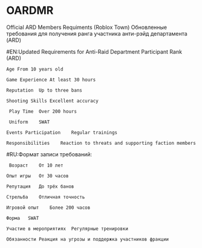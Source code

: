 # OARDMR
Official ARD Members Requiments (Roblox Town)
Обновленные требования для получения ранга участника анти-рэйд департамента (ARD)

#EN:Updated Requirements for Anti-Raid Department Participant Rank (ARD)
	
 	Age	From 10 years old
 
	Game Experience	At least 30 hours
 
	Reputation	Up to three bans
 
	Shooting Skills	Excellent accuracy
 
 	 Play Time	Over 200 hours
  
 	 Uniform	SWAT
  	
	Events Participation	Regular trainings
 
	Responsibilities	Reaction to threats and supporting faction members

#RU:Формат записи требований:
	
	 Возраст	От 10 лет
 
	Опыт игры	От 30 часов
 
	Репутация	До трёх банов
 
	Стрельба	Отличная точность
 
	Игровой опыт	Более 200 часов
 
	Форма	SWAT
 
	Участие в мероприятиях	Регулярные тренировки
 
	Обязанности	Реакция на угрозы и поддержка участников фракции
